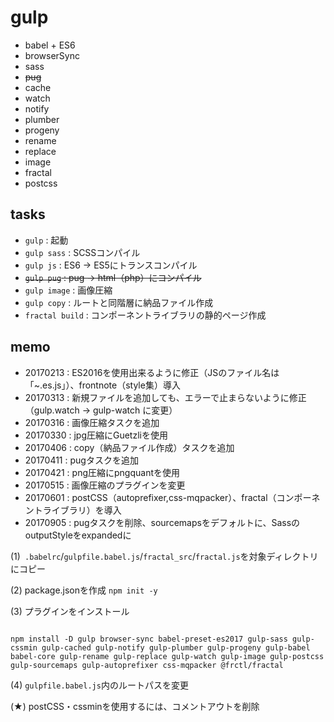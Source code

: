 # gulp

- babel + ES6
- browserSync
- sass
- ~~pug~~
- cache
- watch
- notify
- plumber
- progeny
- rename
- replace
- image
- fractal
- postcss


## tasks

- `gulp` : 起動
- `gulp sass` : SCSSコンパイル
- `gulp js` : ES6 → ES5にトランスコンパイル
- ~~`gulp pug` : pug → html（php）にコンパイル~~
- `gulp image` : 画像圧縮
- `gulp copy` : ルートと同階層に納品ファイル作成
- `fractal build` : コンポーネントライブラリの静的ページ作成


## memo

- 20170213 : ES2016を使用出来るように修正（JSのファイル名は「~.es.js」）、frontnote（style集）導入
- 20170313 : 新規ファイルを追加しても、エラーで止まらないように修正（gulp.watch → gulp-watch に変更）
- 20170316 : 画像圧縮タスクを追加
- 20170330 : jpg圧縮にGuetzliを使用
- 20170406 : copy（納品ファイル作成）タスクを追加
- 20170411 : pugタスクを追加
- 20170421 : png圧縮にpngquantを使用
- 20170515 : 画像圧縮のプラグインを変更
- 20170601 : postCSS（autoprefixer,css-mqpacker）、fractal（コンポーネントライブラリ）を導入
- 20170905 : pugタスクを削除、sourcemapsをデフォルトに、SassのoutputStyleをexpandedに

(1)` .babelrc`/`gulpfile.babel.js`/`fractal_src`/`fractal.js`を対象ディレクトリにコピー

(2) package.jsonを作成
`npm init -y`

(3) プラグインをインストール
```

npm install -D gulp browser-sync babel-preset-es2017 gulp-sass gulp-cssmin gulp-cached gulp-notify gulp-plumber gulp-progeny gulp-babel babel-core gulp-rename gulp-replace gulp-watch gulp-image gulp-postcss gulp-sourcemaps gulp-autoprefixer css-mqpacker @frctl/fractal

```

(4) `gulpfile.babel.js`内のルートパスを変更

(★) postCSS・cssminを使用するには、コメントアウトを削除

